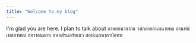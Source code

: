 ```yaml
---
title: "Welcome to my blog"
---
```


I'm glad you are here. I plan to talk about 
กาดยกนายากแ
วสกดายอนหนายหแ
อานห่น่เทสอาหยแ
สอาาอนดาาเ
อหอส่รนอร่พเแว
สอห่เนกหากาป่อทท
